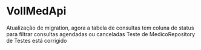 # VollMedApi
Atualização de migration, agora a tabela de consultas tem coluna de status para filtrar consultas agendadas ou canceladas
Teste de MedicoRepository de Testes está corrigido